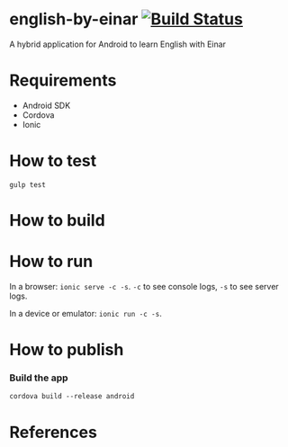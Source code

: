 # english-by-einar [![Build Status](https://travis-ci.org/rchavarria/english-by-einar.svg?branch=master)](https://travis-ci.org/rchavarria/english-by-einar)

A hybrid application for Android to learn English with Einar

# Requirements

- Android SDK
- Cordova
- Ionic

# How to test

`gulp test`

# How to build

# How to run

In a browser: `ionic serve -c -s`. `-c` to see console logs, `-s` to see server logs.

In a device or emulator: `ionic run -c -s`.

# How to publish

### Build the app

    cordova build --release android

# References

